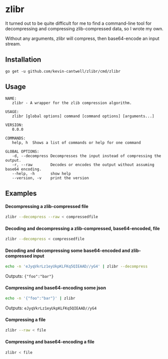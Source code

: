 # zlibr

It turned out to be quite difficult for me to find a command-line tool for decompressing and compressing zlib-compressed data, so I wrote my own.

Without any arguments, zlibr will compress, then base64-encode an input stream.

## Installation

`go get -u github.com/kevin-cantwell/zlibr/cmd/zlibr`

## Usage

```
NAME:
   zlibr - A wrapper for the zlib compression algorithm.

USAGE:
   zlibr [global options] command [command options] [arguments...]

VERSION:
   0.0.0

COMMANDS:
   help, h  Shows a list of commands or help for one command

GLOBAL OPTIONS:
   -d, --decompress Decompresses the input instead of compressing the output.
   -r, --raw        Decodes or encodes the output without assuming base64 encoding.
   --help, -h       show help
   --version, -v    print the version
```

## Examples

#### Decompressing a zlib-compressed file

```bash
zlibr --decompress --raw < compressedfile
```

#### Decoding and decompressing a zlib-compressed, base64-encoded, file


```bash
zlibr --decompress < compressedfile
```

#### Decoding and decompressing some base64-encoded and zlib-compressed input

```bash
echo -n 'eJyqVkrLz1eyUkpKLFKq5QIEAAD//yG4' | zlibr --decompress
```

Outputs: `{"foo":"bar"}`


#### Compressing and base64-encoding some json

```bash
echo -n '{"foo":"bar"}' | zlibr
```

Outputs: `eJyqVkrLz1eyUkpKLFKq5QIEAAD//yG4`


#### Compressing a file

```bash
zlibr --raw < file
```

#### Compressing and base64-encoding a file

```bash
zlibr < file
```